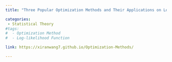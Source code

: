 ```yaml
---
title: "Three Popular Optimization Methods and Their Applications on Log-likelihood Function and The MaxLik Package in R"

categories:
 - Statistical Theory 
#tags:
#  - Optimization Method
#  - Log-likelihood Function

link: https://xiranwang7.github.io/Optimization-Methods/

---
```



